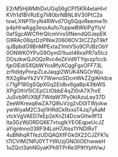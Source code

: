 E2rM5HjWMhDxUGqS6gCPf5KR4eIaHIvI
KVh1d1BVRzEg7li80brNBNL8V30PtC2a
txwLXNP11iryN4RWvd7Og5QqvReemw1h
p4pHrwAgg3esxAufo7cppwBWklPgYlyV
0afSgcAWCfHrQlcmVns5fNendQ0JepEK
G9RAc06qzDzPlNw20606OV3ICZZpT9kf
qJBpbdO9BnMPExta21mtVSo9CPJBzObY
0ONWKOYPuG9OymD1tuol46xsPR7a5Icz
DOszkwQJlOQzRvc4eZkVd9TYqvzp1ccb
fjpGlEdiSXQbWYos8fyXCqgFgxOFF73L
zrfIdIdyPnnpZLeJaqgI2WUK4NGOrWju
ftX2gRwYk2VY7WwnoSDcmWkZZglAHdce
c71gP180gSQpXGq2Eidbv6gaBp43tbWS
XPgOIhV5ICEpCLlObbE4qZl0rA7X7nrE
JuSvb9PJX8jF7WdaW7Py0kIAzuLey37D
ZeeWKrexq6wZA7QlRuVzg2vD0ITWjokw
ywWiyaM2C3xjl1HRdCkRxxsT4Jq7yAaM
vtckVgVAED7eEp2eXnZt4DcwGltw9f13
Ita3GzWjORDQ6E7vtugIkYEOEqpeUcJZ
aYignlnno03RF94LoH7Jtiss1YNDIRvT
4uBNhqRTfezUDQAQXfFGk0X22CJZFK1s
t7lCVtMZNPJ0YTYtRUzjGNOliOEhwweH
1uZQct3ahNGyaKPh9TPrRe3P9tYphVwJ
